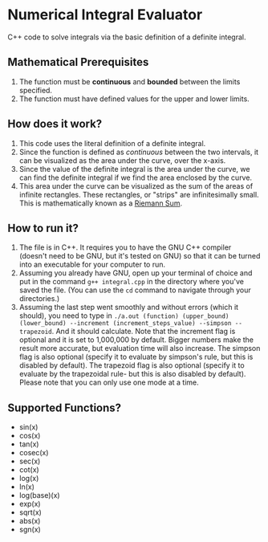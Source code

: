 # Numerical Integral Evaluator

C++ code to solve integrals via the basic definition of a definite integral.

## Mathematical Prerequisites
1. The function must be **continuous** and **bounded** between the limits specified.
2. The function must have defined values for the upper and lower limits.

## How does it work?
1. This code uses the literal definition of a definite integral.
2. Since the function is defined as *continuous* between the two intervals, it can be visualized as the area under the curve, over the x-axis.
3. Since the value of the definite integral is the area under the curve, we can find the definite integral if we find the area enclosed by the curve.
4. This area under the curve can be visualized as the sum of the areas of infinite rectangles. These rectangles, or "strips" are infinitesimally small. This is mathematically known as a [Riemann Sum](https://en.wikipedia.org/wiki/Riemann_sum).

## How to run it?
1. The file is in C++. It requires you to have the GNU C++ compiler (doesn't need to be GNU, but it's tested on GNU) so that it can be turned into an executable for your computer to run.
2. Assuming you already have GNU, open up your terminal of choice and put in the command `g++ integral.cpp` in the directory where you've saved the file. (You can use the `cd` command to navigate through your directories.)
3. Assuming the last step went smoothly and without errors (which it should), you need to type in `./a.out (function) (upper_bound) (lower_bound) --increment (increment_steps_value) --simpson --trapezoid`. And it should calculate. Note that the increment flag is optional and it is set to 1,000,000 by default. Bigger numbers make the result more accurate, but evaluation time will also increase. The simpson flag is also optional (specify it to evaluate by simpson's rule, but this is disabled by default). The trapezoid flag is also optional (specify it to evaluate by the trapezoidal rule- but this is also disabled by default). Please note that you can only use one mode at a time.

## Supported Functions?

* sin(x)
* cos(x)
* tan(x)
* cosec(x)
* sec(x)
* cot(x)
* log(x)
* ln(x)
* log(base)(x)
* exp(x)
* sqrt(x)
* abs(x)
* sgn(x)
